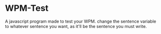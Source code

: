 # WPM-Test

A javascript program made to test your WPM. change the sentence variable to whatever sentence you want, as it'll be the sentence you must write.
